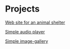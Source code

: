# Projects

[Web site for an animal shelter](https://akseee.github.io/practice-projects/shelter/)

[Simple audio player](https://akseee.github.io/practice-projects/audio-player/)

[Simple image-gallery](https://akseee.github.io/practice-projects/image-gallery/)


